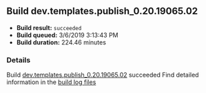 ## Build dev.templates.publish_0.20.19065.02
- **Build result:** `succeeded`
- **Build queued:** 3/6/2019 3:13:43 PM
- **Build duration:** 224.46 minutes
### Details
Build [dev.templates.publish_0.20.19065.02](https://winappstudio.visualstudio.com/web/build.aspx?pcguid=a4ef43be-68ce-4195-a619-079b4d9834c2&builduri=vstfs%3a%2f%2f%2fBuild%2fBuild%2f27198) succeeded
Find detailed information in the [build log files](https://uwpctdiags.blob.core.windows.net/buildlogs/dev.templates.publish_0.20.19065.02_logs.zip)
